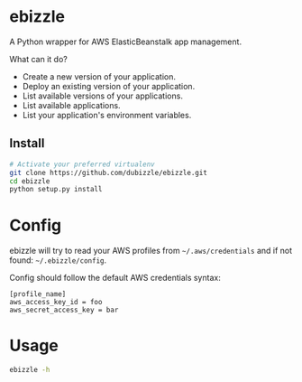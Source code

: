 # ebizzle

A Python wrapper for AWS ElasticBeanstalk app management.

What can it do?
* Create a new version of your application.
* Deploy an existing version of your application.
* List available versions of your applications.
* List available applications.
* List your application's environment variables.

## Install

```bash
# Activate your preferred virtualenv
git clone https://github.com/dubizzle/ebizzle.git
cd ebizzle
python setup.py install
```

# Config

ebizzle will try to read your AWS profiles from `~/.aws/credentials` and if not
found: `~/.ebizzle/config`.

Config should follow the default AWS credentials syntax:
```
[profile_name]
aws_access_key_id = foo
aws_secret_access_key = bar
```

# Usage

```bash
ebizzle -h
```
